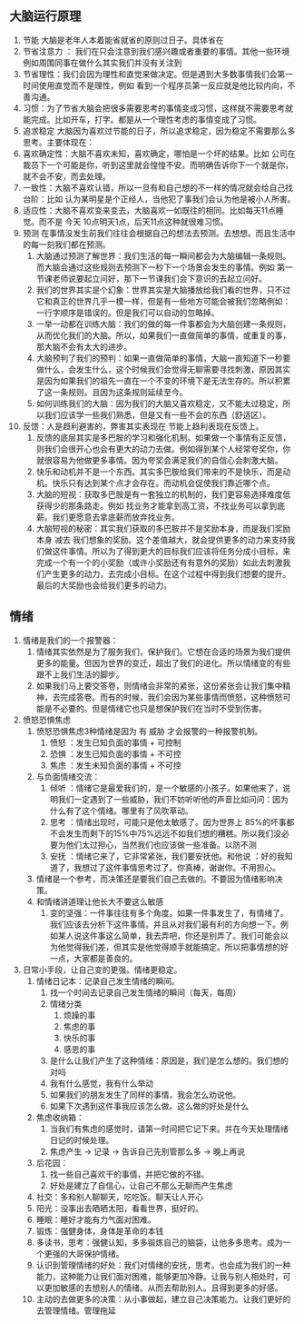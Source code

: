 ## 大脑运行原理
1. 节能 大脑是老年人本着能省就省的原则过日子。具体省在
  1. 节省注意力 ： 我们在只会注意到我们感兴趣或者重要的事情。其他一些环境例如周围同事在做什么其实我们并没有关注到
  2. 节省理性：我们会因为理性和直觉来做决定。但是遇到大多数事情我们会第一时间使用直觉而不是理性，例如 看到一个程序员第一反应就是他比较内向，不善沟通。
  3. 习惯：为了节省大脑会把很多需要思考的事情变成习惯，这样就不需要思考就能完成。比如开车，打字。都是从一个理性考虑的事情变成了习惯。
2. 追求稳定 大脑因为喜欢过节能的日子，所以追求稳定，因为稳定不需要那么多思考。主要体现在：
  1. 喜欢确定性：大脑不喜欢未知，喜欢确定，哪怕是一个坏的结果。比如 公司在裁员下一个可能是你，听到这里就会惶惶不安。而明确告诉你下一个就是你，就不会不安，而去处理。
  2. 一致性：大脑不喜欢认错，所以一旦有和自己想的不一样的情况就会给自己找台阶：比如 认为某明星是个正经人，当他犯了事我们会认为他是被小人所害。
  3. 适应性：大脑不喜欢变来变去，大脑喜欢一如既往的相同。比如每天11点睡觉。而不是 今天 10点明天1点，后天11点这种就很难习惯。
3. 预测 在事情没发生前我们往往会根据自己的想法去预测。去想想。而且生活中的每一刻我们都在预测。
   1. 大脑通过预测了解世界：我们生活的每一瞬间都会为大脑编辑一条规则。而大脑会通过这些规则去预测下一秒下一个场景会发生的事情。例如 第一节课老师说要起立问好，那下一节课我们会下意识的去起立问好。
   2. 我们的世界其实是个幻象：世界其实是大脑播放给我们看的世界，只不过它和真正的世界几乎一模一样，但是有一些地方可能会被我们忽略例如：一行字顺序是错误的。但是我们可以自动的忽略掉。
   3. 一举一动都在训练大脑：我们的做的每一件事都会为大脑创建一条规则，从而优化我们的大脑。所以，如果我们一直做简单的事情，或重复的事，那大脑不会有太大的进步。
   4. 大脑预判了我们的预判：如果一直做简单的事情，大脑一直知道下一秒要做什么，会发生什么，这个时候我们会觉得无聊需要寻找刺激，原因其实是因为如果我们的祖先一直在一个不变的环境下是无法生存的。所以积累了这一条规则。且因为这条规则延续至今。
   5. 如何训练我们的大脑：因为我们的大脑又喜欢稳定，又不能太过稳定，所以我们应该学一些我们熟悉，但是又有一些不会的东西（舒适区）。
4. 反馈：人是趋利避害的，弊害其实表现在 节能上趋利表现在反馈上。
   1. 反馈的底层其实是多巴胺的学习和强化机制。如果做一个事情有正反馈，则我们会很开心也会有更大的动力去做。例如得到某个人经常夸奖你，你就很容易为他做更多事情。因为夸奖会满足我们的自信心会刺激大脑。
   2. 快乐和动机并不是一个东西。其实多巴胺给我们带来的不是快乐，而是动机。快乐只有达到某个点才会存在。而动机会促使我们靠近哪个点。
   3. 大脑的短视：获取多巴胺是有一套独立的机制的，我们更容易选择难度低获得少的那条路走。例如 找业务才能拿到高工资，不找业务可以拿到底薪。我们更愿意去拿底薪而放弃找业务。
   4. 大脑短视的秘密：其实我们获取的多巴胺并不是奖励本身，而是我们奖励本身 减去 我们想象的奖励。这个差值越大，就会提供更多的动力来支持我们做这件事情。所以为了得到更大的目标我们应该将任务分成小目标，来完成一个有一个的小奖励（或许小奖励还有有意外的奖励）如此去刺激我们产生更多的动力，去完成小目标。在这个过程中得到我们想要的提升。最后的大奖励也会给我们更多的动力。
## 情绪
1. 情绪是我们的一个报警器：
   1. 情绪其实依然是为了服务我们，保护我们。它想在合适的场景为我们提供更多的能量。但因为世界的变迁，超出了我们的进化。所以情绪变的有些跟不上我们生活的脚步。
   2. 如果我们马上要交答卷，则情绪会非常的紧张，这份紧张会让我们集中精神，去完成答卷。而有的时候，我们会因为某些事情而愤怒，这种愤怒可能是不必要的。但是情绪它也只是想保护我们在当时不受到伤害。
2. 愤怒恐惧焦虑
   1. 愤怒恐惧焦虑3种情绪是因为 有 威胁 才会报警的一种报警机制。
      1. 愤怒 ：发生已知负面的事情 + 可控制
      2. 恐惧 ：发生已知负面的事情 + 不可控
      3. 焦虑 ：发生未知负面的事情 + 不可控
   2. 与负面情绪交流：
      1. 倾听 ：情绪它是最爱我们的，是一个敏感的小孩子。如果他来了，说明我们一定遇到了一些威胁，我们不妨听听他的声音比如问问：因为什么有了这个情绪。哪里有了风吹草动。
      2. 思考 ：情绪出现时，可能只是他太敏感了。因为世界上 85%的坏事都不会发生而剩下的15%中75%远远不如我们想的糟糕。所以我们没必要为他们太过担心，当然我们也应该做一些准备。以防不测
      3. 安抚 ：情绪它来了，它非常紧张，我们要安抚他。和他说 ：好的我知道了，我想过了这件事情思考过了。你真棒，谢谢你。不用担心。
   3. 情绪是一个参考，而决策还是要我们自己去做的。不要因为情绪影响决策。
   4. 和情绪讲道理让他长大不要这么敏感
      1. 变的坚强：一件事往往有多个角度。如果一件事发生了，有情绪了。我们应该去分析下这件事情。并且从对我们最有利的方向想一下。例如某人说这件事这么简单，我去弄吧，你还是别弄了。我们可能会以为他觉得我们差，但其实是他觉得顺手就能搞定。所以把事情想的好一点，大家都是善良的。
3. 日常小手段，让自己变的更强。情绪更稳定。
   1. 情绪日记本：记录自己发生情绪的瞬间。
      1. 找一个时间去记录自己发生情绪的瞬间（每天，每周）
      2. 情绪分类
         1. 烦躁的事
         2. 焦虑的事
         3. 快乐的事
         4. 感恩的事
      3. 是什么让我们产生了这种情绪：原因是，我们是怎么想的。我们想的对吗
      4. 我有什么感觉，我有什么举动
      5. 如果我们的朋友发生了同样的事情，我会怎么劝说他。
      6. 如果下次遇到这件事我应该怎么做。这么做的好处是什么
   2. 焦虑收纳箱：
      1. 当我们有焦虑的感觉时，请第一时间把它记下来。并在今天处理情绪日记的时候处理。
      2. 焦虑产生 -> 记录 -> 告诉自己先别管那么多 -> 晚上再说
   3. 后花园：
      1. 找一些自己喜欢干的事情，并把它做的不错。
      2. 好处是建立了自信心，让自己不那么无聊而产生焦虑
   4. 社交：多和别人聊聊天，吃吃饭。聊天让人开心
   5. 阳光：没事出去晒晒太阳，看看世界，挺好的。
   6. 睡眠：睡好才能有力气面对困难。
   7. 锻炼：强健身体，身体是革命的本钱
   8. 多读书，思考：强健认知，多多锻炼自己的脑袋，让他多多思考。成为一个更强的大哥保护情绪。
   9. 认识到管理情绪的好处：我们对情绪的安抚，思考。也会成为我们的一种能力，这种能力让我们面对困难，能够更加冷静。让我与别人相处时，可以更加敏感的去想别人的情绪。从而去帮助别人。且得到更多的好感。
   10. 主动的去做更多的决策：从小事做起，建立自己决策能力。让我们更好的去管理情绪。管理拖延
